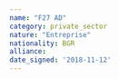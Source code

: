 ```yaml
---
name: "F27 AD"
category: private_sector
nature: "Entreprise"
nationality: BGR
alliance: 
date_signed: '2018-11-12'
---
```

    